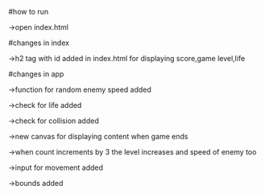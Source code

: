 #how to run

->open index.html

#changes in index

->h2 tag with id added in index.html for displaying score,game level,life

#changes in app

->function for random enemy speed added 

->check for life added 

->check for collision added

->new canvas for displaying content when game ends

->when count increments by 3 the level increases and speed of enemy too

->input for movement added

->bounds added


